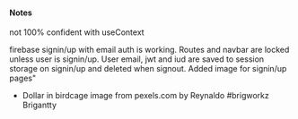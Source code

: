 <h4>Notes</h4>
<p>not 100% confident with useContext</p>
<p>firebase signin/up with email auth is working. Routes and navbar are locked unless user is signin/up. User email, jwt and iud are saved to session storage on signin/up and deleted when signout.  Added image for signin/up pages" </p>

<ul>
  <li>Dollar in birdcage image from pexels.com by Reynaldo #brigworkz Brigantty</li>
</ul>

